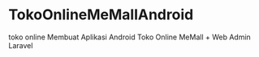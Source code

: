 # TokoOnlineMeMallAndroid
toko online
Membuat Aplikasi Android Toko Online MeMall + Web Admin Laravel

